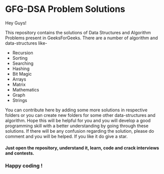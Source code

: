GFG-DSA Problem Solutions
=========================
Hey Guys!

This repository contains the solutions of Data Structures and Algorithm Problems present in GeeksForGeeks. There are a number of algorithm and data-structures like-
* Recursion
* Sorting
* Searching
* Hashing
* Bit Magic
* Arrays
* Matrix
* Mathematics
* Graph
* Strings

You can contribute here by adding some more solutions in respective folders or you can create new folders for some other data-structures and algorithm.
Hope this will be helpful for you and you will develop a good programming skill with a better understanding by going through these solutions. If there will be any confusion 
regarding the solution, please do comment and you will be helped. If you like it do give a star.
#### Just open the repository, understand it, learn, code and crack interviews and contests.
### Happy coding !
